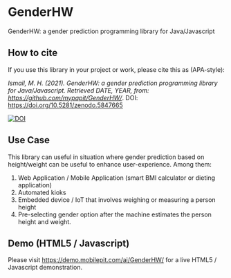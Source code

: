 # GenderHW
GenderHW: a gender prediction programming library for Java/Javascript

## How to cite
If you use this library in your project or work, please cite this as (APA-style):

_Ismail, M. H. (2021). GenderHW: a gender prediction programming library for Java/Javascript. Retrieved DATE, YEAR, from: https://github.com/mypapit/GenderHW/_. DOI: https://doi.org/10.5281/zenodo.5847665

[![DOI](https://zenodo.org/badge/442077351.svg)](https://zenodo.org/badge/latestdoi/442077351)



## Use Case 
This library can useful in situation where gender prediction based on height/weight can be useful to enhance user-experience. Among them:
1. Web Application / Mobile Application (smart BMI calculator or dieting application)
2. Automated kioks
3. Embedded device / IoT that involves weighing or measuring a person height
4. Pre-selecting gender option after the machine estimates the person height and weight.

## Demo (HTML5 / Javascript)
Please visit https://demo.mobilepit.com/ai/GenderHW/ for a live HTML5 / Javascript demonstration.


